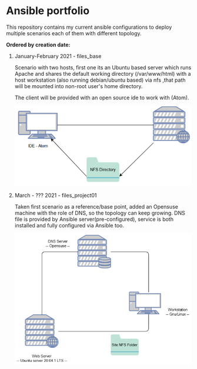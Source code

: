 # Ansible portfolio

This repository contains my current ansible configurations to deploy multiple scenarios each of them with different topology.

**Ordered by creation date:**

  1. January-February 2021 -  files_base 
  
        Scenario with two hosts, first one its an Ubuntu based server which runs Apache and shares the default working directory 
        (/var/www/html) with a host workstation (also running debian/ubuntu based) via nfs ,that path will be mounted into non-root user's home directory.
        
       The client will be provided with an open source ide to work with (Atom).
        

        ![Image of Network](https://github.com/Akirapearl/_ansible/blob/main/files_base/Topology.png)
       
  2. March - ??? 2021 - files_project01
        
       Taken first scenario as a reference/base point, added an Opensuse machine with the role of DNS, so the topology can keep growing.
       DNS file is provided by Ansible server(pre-configured), service is both installed and fully configured via Ansible too.
        

        ![Image of Network01](https://github.com/Akirapearl/_ansible/blob/main/files_project01/index.png)
